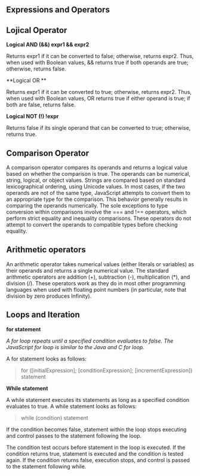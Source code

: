 ## Expressions and Operators

## Lojical Operator 

**Logical AND (&&) expr1 && expr2**

Returns expr1 if it can be converted to false; otherwise, returns expr2. Thus, when used with Boolean values, && returns true if both operands are true; otherwise, returns false.

**Logical OR **	

Returns expr1 if it can be converted to true; otherwise, returns expr2. Thus, when used with Boolean values, OR returns true if either operand is true; if both are false, returns false.

**Logical NOT (!)	!expr**

Returns false if its single operand that can be converted to true; otherwise, returns true.

## Comparison Operator 

A comparison operator compares its operands and returns a logical value based on whether the comparison is true. The operands can be numerical, string, logical, or object values. Strings are compared based on standard lexicographical ordering, using Unicode values. In most cases, if the two operands are not of the same type, JavaScript attempts to convert them to an appropriate type for the comparison. This behavior generally results in comparing the operands numerically. The sole exceptions to type conversion within comparisons involve the === and !== operators, which perform strict equality and inequality comparisons. These operators do not attempt to convert the operands to compatible types before checking equality.

## Arithmetic operators

An arithmetic operator takes numerical values (either literals or variables) as their operands and returns a single numerical value. The standard arithmetic operators are addition (+), subtraction (-), multiplication (*), and division (/). These operators work as they do in most other programming languages when used with floating point numbers (in particular, note that division by zero produces Infinity).

## Loops and Iteration 

**for statement**

*A for loop repeats until a specified condition evaluates to false. The JavaScript for loop is similar to the Java and C for loop.*

A for statement looks as follows:

>for ([initialExpression]; [conditionExpression]; [incrementExpression])
  statement

**While statement**

A while statement executes its statements as long as a specified condition evaluates to true. A while statement looks as follows:

>while (condition)
  >statement

If the condition becomes false, statement within the loop stops executing and control passes to the statement following the loop.

The condition test occurs before statement in the loop is executed. If the condition returns true, statement is executed and the condition is tested again. If the condition returns false, execution stops, and control is passed to the statement following while.